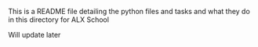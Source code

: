 This is a README file detailing the python files and tasks and what they do in this directory for ALX School

Will update later
